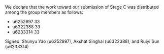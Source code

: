 We declare that the work toward our submission of Stage C was distributed among the group members as follows:

* u6252997 33
* u6322388 33
* u6233314 33

Signed: Shunyu Yao (u6252997), Akshat Singhal (u6322388), and Ruiyi Sun (u6233314)


